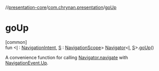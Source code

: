 //[presentation-core](../../index.md)/[com.chrynan.presentation](index.md)/[goUp](go-up.md)

# goUp

[common]\
fun &lt;[I](go-up.md) : [NavigationIntent](-navigation-intent/index.md), [S](go-up.md) : [NavigationScope](-navigation-scope/index.md)&gt; [Navigator](-navigator/index.md)&lt;[I](go-up.md), [S](go-up.md)&gt;.[goUp](go-up.md)()

A convenience function for calling [Navigator.navigate](-navigator/navigate.md) with [NavigationEvent.Up](-navigation-event/-up/index.md).
